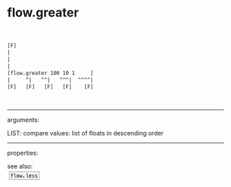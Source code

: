 # flow.greater

```


[F]
|
|
|
[flow.greater 100 10 1     ]
|     ^|   ^^|   ^^^|  ^^^^|
[F]   [F]   [F]   [F]    [F]

            
```
---
arguments:

LIST: compare values: list of floats in descending
            order<br>

---
properties:


see also:<br>
![flow.less](img/object_flow.less.png)
